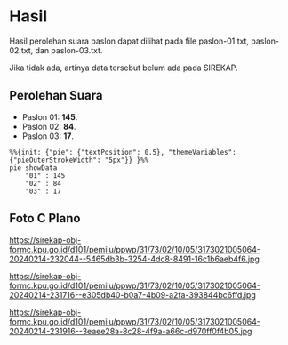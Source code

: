 # Hasil

Hasil perolehan suara paslon dapat dilihat pada file paslon-01.txt, paslon-02.txt, dan paslon-03.txt.

Jika tidak ada, artinya data tersebut belum ada pada SIREKAP.

## Perolehan Suara

 * Paslon 01: **145**.
 * Paslon 02: **84**.
 * Paslon 03: **17**.

```mermaid
%%{init: {"pie": {"textPosition": 0.5}, "themeVariables": {"pieOuterStrokeWidth": "5px"}} }%%
pie showData
    "01" : 145
    "02" : 84
    "03" : 17
```
## Foto C Plano

https://sirekap-obj-formc.kpu.go.id/d101/pemilu/ppwp/31/73/02/10/05/3173021005064-20240214-232044--5465db3b-3254-4dc8-8491-16c1b6aeb4f6.jpg

https://sirekap-obj-formc.kpu.go.id/d101/pemilu/ppwp/31/73/02/10/05/3173021005064-20240214-231716--e305db40-b0a7-4b09-a2fa-393844bc6ffd.jpg

https://sirekap-obj-formc.kpu.go.id/d101/pemilu/ppwp/31/73/02/10/05/3173021005064-20240214-231916--3eaee28a-8c28-4f9a-a66c-d970ff0f4b05.jpg
